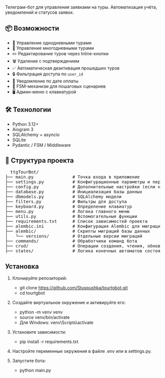 Телеграм-бот для управления заявками на туры. Автоматизация учёта, уведомлений и статусов заявок.

## 📦 Возможности

- 📅 Управление однодневными турами
- 🧳 Управление многодневными турами
- ✏️ Редактирование туров через Inline-кнопки
- 🗑 Удаление с подтверждением
- ✅ Автоматическая деактивация прошедших туров
- 🔒 Фильтрация доступа по `user_id`
- 🔔 Уведомление по дате оплаты
- 🧠 FSM-механизм для пошаговых сценариев
- 🖥 Админ-меню с клавиатурой

## 🛠 Технологии

- Python 3.12+
- Aiogram 3
- SQLAlchemy + asyncio
- SQLite
- Pydantic / FSM / Middleware

## 📁 Структура проекта

<pre>
  ttgTourBot/
├── main.py               # Точка входа в приложение
├── settings.py           # Конфигурационные параметры и переменные окружения
├── config.py             # Дополнительные настройки (если необходимо)
├── database.py           # Инициализация базы данных
├── dbmodels.py           # SQLAlchemy модели
├── filters.py            # Фильтры для доступа
├── keyboard.py           # Определение клавиатур
├── menu.py               # Логика главного меню
├── utils.py              # Вспомогательные функции
├── requirements.txt      # Список зависимостей проекта
├── alembic.ini           # Конфигурация Alembic для миграций
├── alembic/              # Скрипты миграций базы данных
│   └── versions/         # Отдельные версии миграций
├── commands/             # Обработчики команд бота
├── crud/                 # Операции создания, чтения, обновления и удаления данных
├── states/               # Логика конечных автоматов состояний (FSM), с моделями и обработчиками
</pre>

## Установка

1. Клонируйте репозиторий:
   - git clone https://github.com/Stuspushka/tourtgbot.git
   - cd tourtgbot
   
3. Создайте виртуальное окружение и активируйте его:
    - python -m venv venv
    - source venv/bin/activate
    - Для Windows: venv\Scripts\activate

4. Установите зависимости:
    - pip install -r requirements.txt

5. Настройте переменные окружения в файле .env или в settings.py.
   
6. Запустите бота:
   - python main.py
